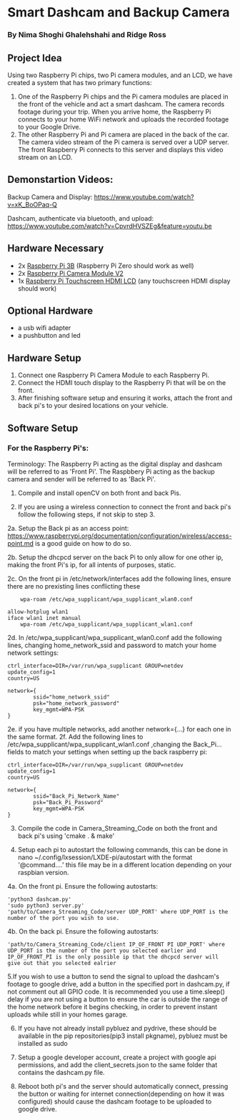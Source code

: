# Smart Dashcam and Backup Camera

### By Nima Shoghi Ghalehshahi and Ridge Ross

## Project Idea

Using two Raspberry Pi chips, two Pi camera modules, and an LCD, we have created a system that has two primary functions:

1. One of the Raspberry Pi chips and the Pi camera modules are placed in the front of the vehicle and act a smart dashcam. The camera records footage during your trip. When you arrive home, the Raspberry Pi connects to your home WiFi network and uploads the recorded footage to your Google Drive.
2. The other Raspberry Pi and Pi camera are placed in the back of the car. The camera video stream of the Pi camera is served over a UDP server. The front Raspberry Pi connects to this server and displays this video stream on an LCD.

## Demonstartion Videos:

Backup Camera and Display:  https://www.youtube.com/watch?v=xK_BoOPaq-Q

Dashcam, authenticate via bluetooth, and upload:  https://www.youtube.com/watch?v=CpvrdHVSZEg&feature=youtu.be


## Hardware Necessary

-   2x [Raspberry Pi 3B](https://www.amazon.com/Raspberry-Pi-MS-004-00000024-Model-Board/dp/B01LPLPBS8) (Raspberry Pi Zero should work as well)
-   2x [Raspberry Pi Camera Module V2](https://www.amazon.com/Raspberry-Pi-Camera-Module-Megapixel/dp/B01ER2SKFS)
-   1x [Raspberry Pi Touchscreen HDMI LCD](https://www.amazon.com/ELECROW-Display-1024X600-Function-Raspberry/dp/B01GDMDFZA) (any touchscreen HDMI display should work)

## Optional Hardware
- a usb wifi adapter
- a pushbutton and led

## Hardware Setup

1. Connect one Raspberry Pi Camera Module to each Raspberry Pi.
2. Connect the HDMI touch display to the Raspberry Pi that will be on the front.
3. After finishing software setup and ensuring it works, attach the front and back pi's to your desired locations on your vehicle.

## Software Setup



### For the Raspberry Pi's:
Terminology:
  The Raspberry Pi acting as the digital display and dashcam will be referred to as 'Front Pi'.
  The Raspbbery Pi acting as the backup camera and sender will be referred to as 'Back Pi'.

1. Compile and install openCV on both front and back Pis.

2. If you are using a wireless connection to connect the front and back pi's follow the following steps, if not skip to step 3.

2a. Setup the Back pi as an access point: https://www.raspberrypi.org/documentation/configuration/wireless/access-point.md is a good guide on how to do so.

2b. Setup the dhcpcd server on the back Pi to only allow for one other ip, making the front Pi's ip, for all intents of purposes, static.

2c. On the front pi in /etc/network/interfaces add the following lines, ensure there are no prexisting lines conflicting these

```iface wlan0 inet manual
    wpa-roam /etc/wpa_supplicant/wpa_supplicant_wlan0.conf

allow-hotplug wlan1
iface wlan1 inet manual
    wpa-roam /etc/wpa_supplicant/wpa_supplicant_wlan1.conf
```
2d. In /etc/wpa_supplicant/wpa_supplicant_wlan0.conf add the following lines, changing home_network_ssid and password to match your home network settings:
```
ctrl_interface=DIR=/var/run/wpa_supplicant GROUP=netdev
update_config=1
country=US

network={
        ssid="home_network_ssid"
        psk="home_network_password"
        key_mgmt=WPA-PSK
}
```
2e.  if you have multiple networks, add another network={...} for each one in the same format.
2f. Add the following lines to /etc/wpa_supplicant/wpa_supplicant_wlan1.conf ,changing the Back_Pi... fields to match your settings when setting up the back raspberry pi:
```
ctrl_interface=DIR=/var/run/wpa_supplicant GROUP=netdev
update_config=1
country=US

network={
        ssid="Back_Pi_Network_Name"
        psk="Back_Pi_Password"
        key_mgmt=WPA-PSK
}
```
3. Compile the code in Camera_Streaming_Code on both the front and back pi's using 'cmake . & make'

4. Setup each pi to autostart the following commands, this can be done in nano ~/.config/lxsession/LXDE-pi/autostart with the format '@command....' this file may be in a different location depending on your raspbian version.

4a. On the front pi. Ensure the following autostarts:
```
'python3 dashcam.py' 
'sudo python3 server.py'
'path/to/Camera_Streaming_Code/server UDP_PORT' where UDP_PORT is the number of the port you wish to use.
```
4b. On the back pi. Ensure the following autostarts:
```
'path/to/Camera_Streaming_Code/client IP_OF_FRONT PI UDP_PORT' where UDP_PORT is the number of the port you selected earlier and IP_OF_FRONT_PI is the only possible ip that the dhcpcd server will give out that you selected ealrier
```
5.If you wish to use a button to send the signal to upload the dashcam's footage to google drive, add a button in the specified port in dashcam.py, if not comment out all GPIO code. It is recommended you use a time.sleep() delay if you are not using a button to ensure the car is outside the range of the home network before it begins checking, in order to prevent instant uploads while still in your homes garage.

6. If you have not already install pybluez and pydrive, these should be available in the pip repositories(pip3 install pkgname), pybluez must be installed as sudo

7. Setup a google developer account, create a project with google api permissions, and add the client_secrets.json to the same folder that contains the dashcam.py file.

8. Reboot both pi's and the server should automatically connect, pressing the button or waiting for internet connection(depending on how it was configured) should cause the dashcam footage to be uploaded to google drive.
